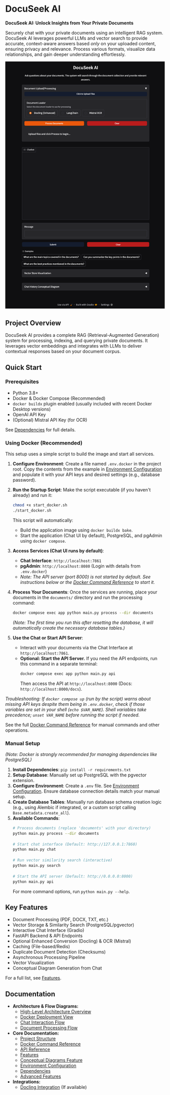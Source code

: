 # DocuSeek AI

**DocuSeek AI: Unlock Insights from Your Private Documents**

Securely chat with your private documents using an intelligent RAG system. DocuSeek AI leverages powerful LLMs and vector search to provide accurate, context-aware answers based *only* on your uploaded content, ensuring privacy and relevance. Process various formats, visualize data relationships, and gain deeper understanding effortlessly.

![DocuSeek AI Interface](docuseek1.png)

## Project Overview

DocuSeek AI provides a complete RAG (Retrieval-Augmented Generation) system for processing, indexing, and querying private documents. It leverages vector embeddings and integrates with LLMs to deliver contextual responses based on your document corpus.

## Quick Start

### Prerequisites

- Python 3.8+
- Docker & Docker Compose (Recommended)
- `docker buildx` plugin enabled (usually included with recent Docker Desktop versions)
- OpenAI API Key
- (Optional) Mistral API Key (for OCR)

See [Dependencies](docs/dependencies.md) for full details.

### Using Docker (Recommended)

This setup uses a simple script to build the image and start all services.

1.  **Configure Environment**: Create a file named `.env.docker` in the project root. Copy the contents from the example in [Environment Configuration](docs/environment_configuration.md) and populate it with your API keys and desired settings (e.g., database password).

2.  **Run the Startup Script**: Make the script executable (if you haven't already) and run it:
    ```bash
    chmod +x start_docker.sh
    ./start_docker.sh
    ```
    This script will automatically:
    *   Build the application image using `docker buildx bake`.
    *   Start the application (Chat UI by default), PostgreSQL, and pgAdmin using `docker compose`.

3.  **Access Services (Chat UI runs by default)**:
    *   **Chat Interface**: `http://localhost:7861`
    *   **pgAdmin**: `http://localhost:8080` (Login with details from `.env.docker`)
    *   *Note: The API server (port 8000) is not started by default. See instructions below or the [Docker Command Reference](docs/docker_commands.md) to start it.*

4.  **Process Your Documents**: Once the services are running, place your documents in the `documents/` directory and run the processing command:
    ```bash
    docker compose exec app python main.py process --dir documents
    ```
    *(Note: The first time you run this after resetting the database, it will automatically create the necessary database tables.)*

5.  **Use the Chat or Start API Server**:
    *   Interact with your documents via the Chat Interface at `http://localhost:7861`.
    *   **Optional: Start the API Server.** If you need the API endpoints, run this command in a separate terminal:
        ```bash
        docker compose exec app python main.py api
        ```
        Then access the API at `http://localhost:8000` (Docs: `http://localhost:8000/docs`).

*Troubleshooting: If `docker compose up` (run by the script) warns about missing API keys despite them being in `.env.docker`, check if those variables are set in your shell (`echo $VAR_NAME`). Shell variables take precedence; `unset VAR_NAME` before running the script if needed.* 

See the full [Docker Command Reference](docs/docker_commands.md) for manual commands and other operations.

### Manual Setup

*(Note: Docker is strongly recommended for managing dependencies like PostgreSQL)*

1.  **Install Dependencies**: `pip install -r requirements.txt`
2.  **Setup Database**: Manually set up PostgreSQL with the pgvector extension.
3.  **Configure Environment**: Create a `.env` file. See [Environment Configuration](docs/environment_configuration.md). Ensure database connection details match your manual setup.
4.  **Create Database Tables**: Manually run database schema creation logic (e.g., using Alembic if integrated, or a custom script calling `Base.metadata.create_all`).
5.  **Available Commands**:
    ```bash
    # Process documents (replace 'documents' with your directory)
    python main.py process --dir documents

    # Start chat interface (Default: http://127.0.0.1:7860)
    python main.py chat

    # Run vector similarity search (interactive)
    python main.py search

    # Start the API server (Default: http://0.0.0.0:8000)
    python main.py api
    ```
    For more command options, run `python main.py --help`.

## Key Features

- Document Processing (PDF, DOCX, TXT, etc.)
- Vector Storage & Similarity Search (PostgreSQL/pgvector)
- Interactive Chat Interface (Gradio)
- FastAPI Backend & API Endpoints
- Optional Enhanced Conversion (Docling) & OCR (Mistral)
- Caching (File-based/Redis)
- Duplicate Document Detection (Checksums)
- Asynchronous Processing Pipeline
- Vector Visualization
- Conceptual Diagram Generation from Chat

For a full list, see [Features](docs/features.md).

## Documentation

- **Architecture & Flow Diagrams:**
    - [High-Level Architecture Overview](docs/architecture_overview.md)
    - [Docker Deployment View](docs/docker_deployment.md)
    - [Chat Interaction Flow](docs/chat_flow.md)
    - [Document Processing Flow](docs/document_processing_flow.md)
- **Core Documentation:**
    - [Project Structure](docs/project_structure.md)
    - [Docker Command Reference](docs/docker_commands.md)
    - [API Reference](docs/api_reference.md)
    - [Features](docs/features.md)
    - [Conceptual Diagrams Feature](docs/conceptual_diagrams.md)
    - [Environment Configuration](docs/environment_configuration.md)
    - [Dependencies](docs/dependencies.md)
    - [Advanced Features](docs/advanced_features.md)
- **Integrations:**
    - [Docling Integration](docs/docling_integration.md) (If available)
